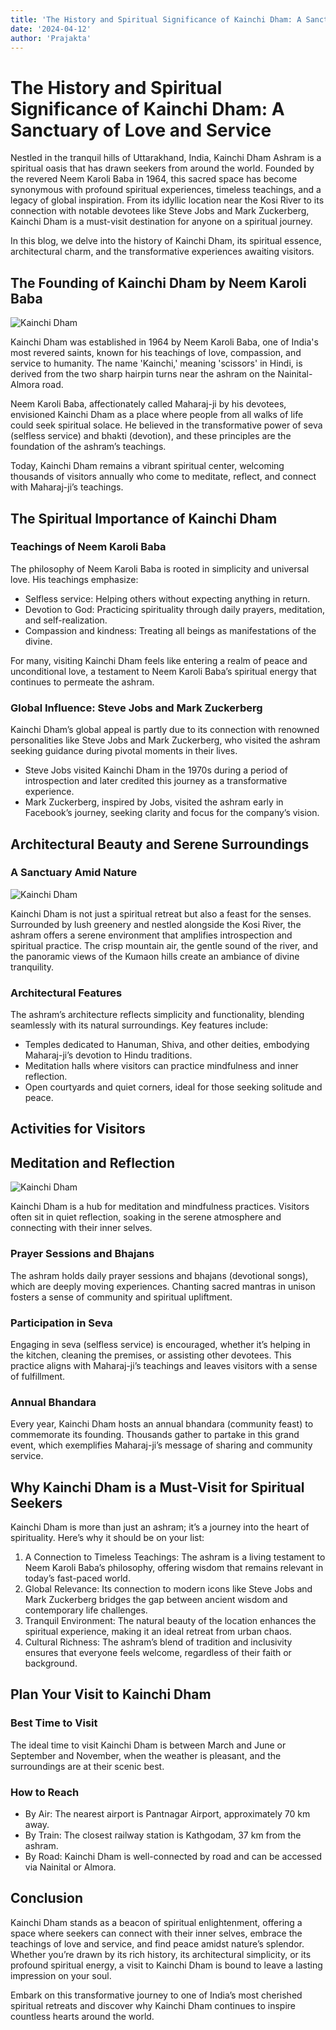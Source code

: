 ```yaml
---
title: 'The History and Spiritual Significance of Kainchi Dham: A Sanctuary of Love and Service'
date: '2024-04-12'
author: 'Prajakta'
---
```


# The History and Spiritual Significance of Kainchi Dham: A Sanctuary of Love and Service

Nestled in the tranquil hills of Uttarakhand, India, Kainchi Dham Ashram
is a spiritual oasis that has drawn seekers from around the world.
Founded by the revered Neem Karoli Baba in 1964, this sacred space has
become synonymous with profound spiritual experiences, timeless
teachings, and a legacy of global inspiration. From its idyllic location
near the Kosi River to its connection with notable devotees like Steve
Jobs and Mark Zuckerberg, Kainchi Dham is a must-visit destination for
anyone on a spiritual journey.

In this blog, we delve into the history of Kainchi Dham, its spiritual
essence, architectural charm, and the transformative experiences
awaiting visitors.

## The Founding of Kainchi Dham by Neem Karoli Baba

![Kainchi Dham](https://raw.githubusercontent.com/mapmymap/baha-assets/refs/heads/main/images/trek/plan/kainchidhamviabhimtal/kainchidhamviabhimtal_detail6.jpg)

Kainchi Dham was established in 1964 by Neem Karoli Baba, one of India's
most revered saints, known for his teachings of love, compassion, and
service to humanity. The name 'Kainchi,' meaning 'scissors' in Hindi, is
derived from the two sharp hairpin turns near the ashram on the
Nainital-Almora road.

Neem Karoli Baba, affectionately called Maharaj-ji by his devotees,
envisioned Kainchi Dham as a place where people from all walks of life
could seek spiritual solace. He believed in the transformative power of
seva (selfless service) and bhakti (devotion), and these principles are
the foundation of the ashram’s teachings.

Today, Kainchi Dham remains a vibrant spiritual center, welcoming
thousands of visitors annually who come to meditate, reflect, and
connect with Maharaj-ji’s teachings.

## The Spiritual Importance of Kainchi Dham

### Teachings of Neem Karoli Baba

The philosophy of Neem Karoli Baba is rooted in simplicity and universal
love. His teachings emphasize:

- Selfless service: Helping others without expecting anything in
  return.
- Devotion to God: Practicing spirituality through daily prayers,
  meditation, and self-realization.
- Compassion and kindness: Treating all beings as manifestations of the
  divine.

For many, visiting Kainchi Dham feels like entering a realm of peace and
unconditional love, a testament to Neem Karoli Baba’s spiritual energy
that continues to permeate the ashram.

### Global Influence: Steve Jobs and Mark Zuckerberg

Kainchi Dham’s global appeal is partly due to its connection with
renowned personalities like Steve Jobs and Mark Zuckerberg, who visited
the ashram seeking guidance during pivotal moments in their lives.

- Steve Jobs visited Kainchi Dham in the 1970s during a period of
  introspection and later credited this journey as a transformative
  experience.
- Mark Zuckerberg, inspired by Jobs, visited the ashram early in
  Facebook’s journey, seeking clarity and focus for the company’s vision.

## Architectural Beauty and Serene Surroundings

### A Sanctuary Amid Nature

![Kainchi Dham](https://raw.githubusercontent.com/mapmymap/baha-assets/refs/heads/main/images/trek/plan/kainchidhamviabhimtal/kainchidhamviabhimtal_detail2.png)

Kainchi Dham is not just a spiritual retreat but also a feast for the
senses. Surrounded by lush greenery and nestled alongside the Kosi
River, the ashram offers a serene environment that amplifies
introspection and spiritual practice. The crisp mountain air, the gentle
sound of the river, and the panoramic views of the Kumaon hills create
an ambiance of divine tranquility.

### Architectural Features

The ashram’s architecture reflects simplicity and functionality,
blending seamlessly with its natural surroundings. Key features include:

- Temples dedicated to Hanuman, Shiva, and other deities, embodying
  Maharaj-ji’s devotion to Hindu traditions.
- Meditation halls where visitors can practice mindfulness and inner
  reflection.
- Open courtyards and quiet corners, ideal for those seeking solitude
  and peace.

## Activities for Visitors

## Meditation and Reflection

![Kainchi Dham](https://raw.githubusercontent.com/mapmymap/baha-assets/refs/heads/main/images/trek/plan/kainchidhamviabhimtal/kainchidhamviabhimtal_detail7.jpg)

Kainchi Dham is a hub for meditation and mindfulness practices. Visitors
often sit in quiet reflection, soaking in the serene atmosphere and
connecting with their inner selves.

### Prayer Sessions and Bhajans

The ashram holds daily prayer sessions and bhajans (devotional songs),
which are deeply moving experiences. Chanting sacred mantras in unison
fosters a sense of community and spiritual upliftment.

### Participation in Seva

Engaging in seva (selfless service) is encouraged, whether it’s helping
in the kitchen, cleaning the premises, or assisting other devotees. This
practice aligns with Maharaj-ji’s teachings and leaves visitors with a
sense of fulfillment.

### Annual Bhandara

Every year, Kainchi Dham hosts an annual bhandara (community feast) to
commemorate its founding. Thousands gather to partake in this grand
event, which exemplifies Maharaj-ji’s message of sharing and community
service.

## Why Kainchi Dham is a Must-Visit for Spiritual Seekers

Kainchi Dham is more than just an ashram; it’s a journey into the heart
of spirituality. Here’s why it should be on your list:

1. A Connection to Timeless Teachings: The ashram is a living testament
   to Neem Karoli Baba’s philosophy, offering wisdom that remains relevant
   in today’s fast-paced world.
2. Global Relevance: Its connection to modern icons like Steve Jobs and
   Mark Zuckerberg bridges the gap between ancient wisdom and contemporary
   life challenges.
3. Tranquil Environment: The natural beauty of the location enhances
   the spiritual experience, making it an ideal retreat from urban chaos.
4. Cultural Richness: The ashram’s blend of tradition and inclusivity
   ensures that everyone feels welcome, regardless of their faith or
   background.

## Plan Your Visit to Kainchi Dham

### Best Time to Visit

The ideal time to visit Kainchi Dham is between March and June or
September and November, when the weather is pleasant, and the
surroundings are at their scenic best.

### How to Reach

- By Air: The nearest airport is Pantnagar Airport, approximately 70 km
  away.
- By Train: The closest railway station is Kathgodam, 37 km from the
  ashram.
- By Road: Kainchi Dham is well-connected by road and can be accessed
  via Nainital or Almora.

## Conclusion

Kainchi Dham stands as a beacon of spiritual enlightenment, offering a
space where seekers can connect with their inner selves, embrace the
teachings of love and service, and find peace amidst nature’s splendor.
Whether you’re drawn by its rich history, its architectural simplicity,
or its profound spiritual energy, a visit to Kainchi Dham is bound to
leave a lasting impression on your soul.

Embark on this transformative journey to one of India’s most cherished
spiritual retreats and discover why Kainchi Dham continues to inspire
countless hearts around the world.
